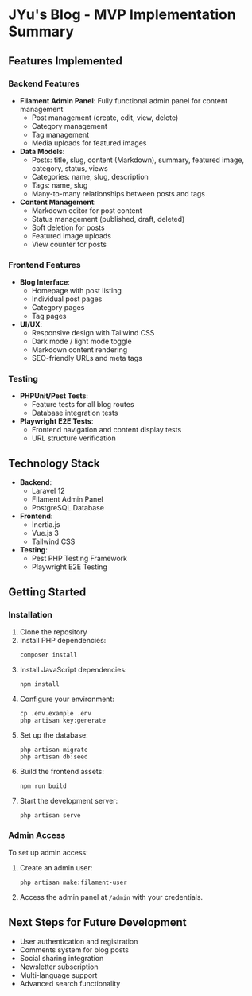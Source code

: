 # JYu's Blog - MVP Implementation Summary

## Features Implemented

### Backend Features
- **Filament Admin Panel**: Fully functional admin panel for content management
  - Post management (create, edit, view, delete)
  - Category management
  - Tag management
  - Media uploads for featured images
- **Data Models**:
  - Posts: title, slug, content (Markdown), summary, featured image, category, status, views
  - Categories: name, slug, description
  - Tags: name, slug
  - Many-to-many relationships between posts and tags
- **Content Management**:
  - Markdown editor for post content
  - Status management (published, draft, deleted)
  - Soft deletion for posts
  - Featured image uploads
  - View counter for posts

### Frontend Features
- **Blog Interface**:
  - Homepage with post listing
  - Individual post pages
  - Category pages
  - Tag pages
- **UI/UX**:
  - Responsive design with Tailwind CSS
  - Dark mode / light mode toggle
  - Markdown content rendering
  - SEO-friendly URLs and meta tags

### Testing
- **PHPUnit/Pest Tests**:
  - Feature tests for all blog routes
  - Database integration tests
- **Playwright E2E Tests**:
  - Frontend navigation and content display tests
  - URL structure verification

## Technology Stack
- **Backend**:
  - Laravel 12
  - Filament Admin Panel
  - PostgreSQL Database
- **Frontend**:
  - Inertia.js
  - Vue.js 3
  - Tailwind CSS
- **Testing**:
  - Pest PHP Testing Framework
  - Playwright E2E Testing

## Getting Started

### Installation
1. Clone the repository
2. Install PHP dependencies:
   ```
   composer install
   ```
3. Install JavaScript dependencies:
   ```
   npm install
   ```
4. Configure your environment:
   ```
   cp .env.example .env
   php artisan key:generate
   ```
5. Set up the database:
   ```
   php artisan migrate
   php artisan db:seed
   ```
6. Build the frontend assets:
   ```
   npm run build
   ```
7. Start the development server:
   ```
   php artisan serve
   ```

### Admin Access
To set up admin access:

1. Create an admin user:
   ```
   php artisan make:filament-user
   ```

2. Access the admin panel at `/admin` with your credentials.

## Next Steps for Future Development
- User authentication and registration
- Comments system for blog posts
- Social sharing integration
- Newsletter subscription
- Multi-language support
- Advanced search functionality
